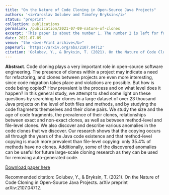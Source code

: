 ```yaml
---
title: "On the Nature of Code Cloning in Open-Source Java Projects"
authors: '<i>Yaroslav Golubev and Timofey Bryksin</i>'
status: "preprint"
collection: publications
permalink: /publication/2021-07-09-nature-of-clones
excerpt: 'This paper is about the number 1. The number 2 is left for future work.'
date: 2021-07-09
venue: "the <b>e-Print archive</b>"
paperurl: 'https://arxiv.org/abs/2107.04712'
citation: 'Golubev, Y., & Bryksin, T. (2021). On the Nature of Code Cloning in Open-Source Java Projects. arXiv preprint arXiv:2107.04712.'
---
```

<b>Abstract</b>. Code cloning plays a very important role in open-source software engineering. The presence of clones within a project may indicate a need for refactoring, and clones between projects are even more interesting, since code migration takes place and violations are possible. But how is code being copied? How prevalent is the process and on what level does it happen?
In this general study, we attempt to shed some light on these questions by searching for clones in a large dataset of over 23 thousand Java projects on the level of both files and methods, and by studying the code fragments themselves and their clone pairs. We study the size and the age of code fragments, the prevalence of their clones, relationships between exact and non-exact clones, as well as between method-level and file-level clones. We also discover and describe various anomalies in the code clones that we discover.
Our research shows that the copying occurs all through the years of the Java code existence and that method-level copying is much more prevalent than file-level copying: only 35.4% of methods have no clones. Additionally, some of the discovered anomalies can be useful for future large-scale cloning research as they can be used for removing auto-generated code.

[Download paper here](https://arxiv.org/pdf/2107.04712.pdf)

Recommended citation: Golubev, Y., & Bryksin, T. (2021). On the Nature of Code Cloning in Open-Source Java Projects. arXiv preprint arXiv:2107.04712.